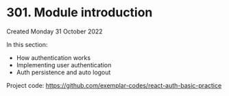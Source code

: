 # 301. Module introduction
Created Monday 31 October 2022

In this section:
- How authentication works
- Implementing user authentication
- Auth persistence and auto logout

Project code: https://github.com/exemplar-codes/react-auth-basic-practice